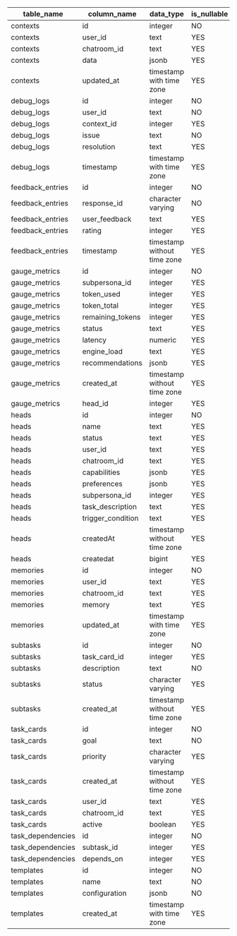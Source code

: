 | table_name        | column_name       | data_type                   | is_nullable |
| ----------------- | ----------------- | --------------------------- | ----------- |
| contexts          | id                | integer                     | NO          |
| contexts          | user_id           | text                        | YES         |
| contexts          | chatroom_id       | text                        | YES         |
| contexts          | data              | jsonb                       | YES         |
| contexts          | updated_at        | timestamp with time zone    | YES         |
| debug_logs        | id                | integer                     | NO          |
| debug_logs        | user_id           | text                        | NO          |
| debug_logs        | context_id        | integer                     | YES         |
| debug_logs        | issue             | text                        | NO          |
| debug_logs        | resolution        | text                        | YES         |
| debug_logs        | timestamp         | timestamp with time zone    | YES         |
| feedback_entries  | id                | integer                     | NO          |
| feedback_entries  | response_id       | character varying           | NO          |
| feedback_entries  | user_feedback     | text                        | YES         |
| feedback_entries  | rating            | integer                     | YES         |
| feedback_entries  | timestamp         | timestamp without time zone | YES         |
| gauge_metrics     | id                | integer                     | NO          |
| gauge_metrics     | subpersona_id     | integer                     | YES         |
| gauge_metrics     | token_used        | integer                     | YES         |
| gauge_metrics     | token_total       | integer                     | YES         |
| gauge_metrics     | remaining_tokens  | integer                     | YES         |
| gauge_metrics     | status            | text                        | YES         |
| gauge_metrics     | latency           | numeric                     | YES         |
| gauge_metrics     | engine_load       | text                        | YES         |
| gauge_metrics     | recommendations   | jsonb                       | YES         |
| gauge_metrics     | created_at        | timestamp without time zone | YES         |
| gauge_metrics     | head_id           | integer                     | YES         |
| heads             | id                | integer                     | NO          |
| heads             | name              | text                        | YES         |
| heads             | status            | text                        | YES         |
| heads             | user_id           | text                        | YES         |
| heads             | chatroom_id       | text                        | YES         |
| heads             | capabilities      | jsonb                       | YES         |
| heads             | preferences       | jsonb                       | YES         |
| heads             | subpersona_id     | integer                     | YES         |
| heads             | task_description  | text                        | YES         |
| heads             | trigger_condition | text                        | YES         |
| heads             | createdAt         | timestamp without time zone | YES         |
| heads             | createdat         | bigint                      | YES         |
| memories          | id                | integer                     | NO          |
| memories          | user_id           | text                        | YES         |
| memories          | chatroom_id       | text                        | YES         |
| memories          | memory            | text                        | YES         |
| memories          | updated_at        | timestamp with time zone    | YES         |
| subtasks          | id                | integer                     | NO          |
| subtasks          | task_card_id      | integer                     | YES         |
| subtasks          | description       | text                        | NO          |
| subtasks          | status            | character varying           | YES         |
| subtasks          | created_at        | timestamp without time zone | YES         |
| task_cards        | id                | integer                     | NO          |
| task_cards        | goal              | text                        | NO          |
| task_cards        | priority          | character varying           | YES         |
| task_cards        | created_at        | timestamp without time zone | YES         |
| task_cards        | user_id           | text                        | YES         |
| task_cards        | chatroom_id       | text                        | YES         |
| task_cards        | active            | boolean                     | YES         |
| task_dependencies | id                | integer                     | NO          |
| task_dependencies | subtask_id        | integer                     | YES         |
| task_dependencies | depends_on        | integer                     | YES         |
| templates         | id                | integer                     | NO          |
| templates         | name              | text                        | NO          |
| templates         | configuration     | jsonb                       | NO          |
| templates         | created_at        | timestamp with time zone    | YES         |